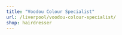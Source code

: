 ```yaml
---
title: "Voodou Colour Specialist"
url: /liverpool/voodou-colour-specialist/
shop: hairdresser
---
```


